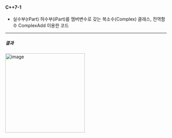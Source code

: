 #### C++7-1
  * 실수부(rPart) 허수부(iPart)를 멤버변수로 갖는 복소수(Complex) 클래스, 전역함수 ComplexAdd 이용한 코드

---
##### 결과
<img width="248" alt="image" src="https://github.com/user-attachments/assets/71e9f059-a642-4e01-b7d9-aa053b86cd84">
